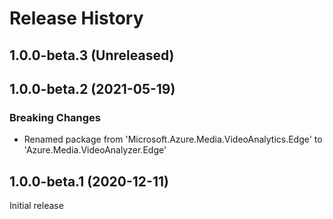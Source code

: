 # Release History

## 1.0.0-beta.3 (Unreleased)


## 1.0.0-beta.2 (2021-05-19)

### Breaking Changes
- Renamed package from 'Microsoft.Azure.Media.VideoAnalytics.Edge' to 'Azure.Media.VideoAnalyzer.Edge'


## 1.0.0-beta.1 (2020-12-11)
Initial release
